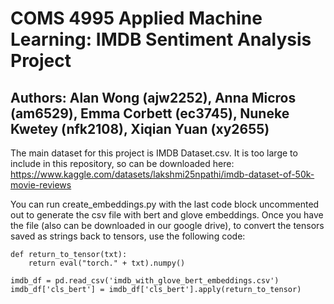 # COMS 4995 Applied Machine Learning: IMDB Sentiment Analysis Project
## Authors: Alan Wong (ajw2252), Anna Micros (am6529), Emma Corbett (ec3745), Nuneke Kwetey (nfk2108), Xiqian Yuan (xy2655)
The main dataset for this project is IMDB Dataset.csv. It is too large to include in this repository, so can be downloaded here: https://www.kaggle.com/datasets/lakshmi25npathi/imdb-dataset-of-50k-movie-reviews

You can run create_embeddings.py with the last code block uncommented out to generate the csv file with bert and glove embeddings.
Once you have the file (also can be downloaded in our google drive), to convert the tensors saved as strings back to tensors, use the following code:

    def return_to_tensor(txt):
        return eval("torch." + txt).numpy()

    imdb_df = pd.read_csv('imdb_with_glove_bert_embeddings.csv')
    imdb_df['cls_bert'] = imdb_df['cls_bert'].apply(return_to_tensor)